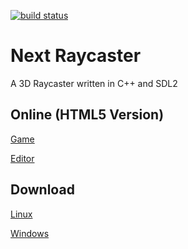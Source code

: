 [![build status](https://git.et.tc/Jan/SDL_Game/badges/master/build.svg)](https://builds.et.tc/raycaster)
# Next Raycaster
A 3D Raycaster written in C++ and SDL2

## Online (HTML5 Version)
[Game](https://builds.et.tc/raycaster/master-html5/game.html)

[Editor](https://builds.et.tc/raycaster/master-html5/editor.html)

## Download
[Linux](https://builds.et.tc/raycaster/master-linux64.zip)

[Windows](https://builds.et.tc/raycaster/master-win64.zip)